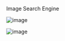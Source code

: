 Image Search Engine

![image](https://github.com/user-attachments/assets/c6f80d05-324f-479e-b44c-87645ff7c631)

![image](https://github.com/user-attachments/assets/1d55c936-a287-429f-adbb-a01cde4bc761)

